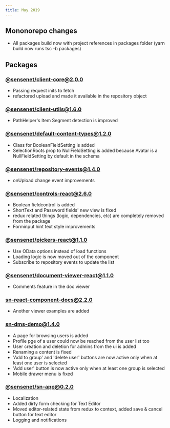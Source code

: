 ```yaml
---
title: May 2019
---
```


## Mononorepo changes
- All packages build now with project references in packages folder (yarn build now runs tsc -b packages)
  
## Packages

### [@sensenet/client-core@2.0.0](https://github.com/SenseNet/sn-client/releases/tag/%40sensenet%2Fclient-core%402.0.0)
- Passing request inits to fetch
 - refactored upload and made it available in the repository object

### [@sensenet/client-utils@1.6.0](https://github.com/SenseNet/sn-client/releases/tag/%40sensenet%2Fclient-utils%401.6.0)
- PathHelper's Item Segment detection is improved

### [@sensenet/default-content-types@1.2.0](https://github.com/SenseNet/sn-client/releases/tag/%40sensenet%2Fdefault-content-types%401.2.0)
- Class for BooleanFieldSetting is added
- SelectionRoots prop to NullFieldSetting is added because Avatar is a NullFieldSetting by default in the schema
  
### [@sensenet/repository-events@1.4.0](https://github.com/SenseNet/sn-client/releases/tag/%40sensenet%2Frepository-events%401.4.0)
- onUpload change event improvements

### [@sensenet/controls-react@2.6.0](https://github.com/SenseNet/sn-client/releases/tag/%40sensenet%2Fcontrols-react%402.6.0)
- Boolean fieldcontrol is added
- ShortText and Password fields' new view is fixed
- redux related things (logic, dependencies, etc) are completely removed from the package
- Forminput hint text style improvements

### [@sensenet/pickers-react@1.1.0](https://github.com/SenseNet/sn-client/releases/tag/%40sensenet%2Fpickers-react%401.1.0)
- Use OData options instead of load functions
- Loading logic is now moved out of the component
- Subscribe to repository events to update the list

### [@sensenet/document-viewer-react@1.1.0](https://github.com/SenseNet/sn-client/releases/tag/%40sensenet%2Fdocument-viewer-react%401.1.0)
- Comments feature in the doc viewer

### [sn-react-component-docs@2.2.0](https://github.com/SenseNet/sn-client/releases/tag/sn-react-component-docs%402.2.0)
- Another viewer examples are added

### [sn-dms-demo@1.4.0](https://github.com/SenseNet/sn-client/releases/tag/sn-dms-demo%401.4.0)

- A page for browsing users is added
- Profile pge of a user could now be reached from the user list too
- User creation and deletion for admins from the ui is added
- Renaming a content is fixed
- 'Add to group' and 'delete user' buttons are now active only when at least one user is selected
- 'Add user' button is now active only when at least one group is selected
- Mobile drawer menu is fixed

### [@sensenet/sn-app@0.2.0](https://github.com/SenseNet/sn-client/releases/tag/%40sensenet%2Fsn-app%400.2.0)

- Localization
- Added dirty form checking for Text Editor
- Moved editor-related state from redux to context, added save & cancel button for text editor
- Logging and notifications
